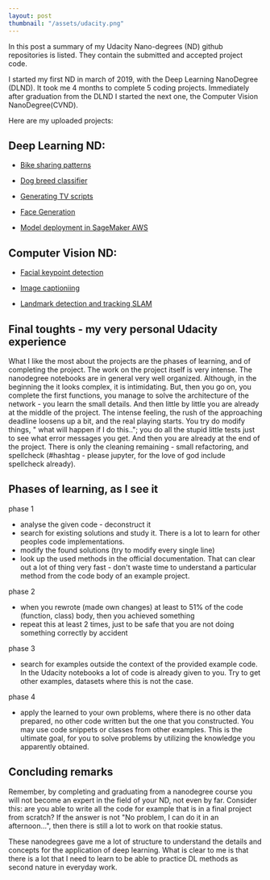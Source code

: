 ```yaml
---
layout: post
thumbnail: "/assets/udacity.png"
---
```


In this post a summary of my Udacity Nano-degrees (ND) github repositories is listed. They contain the submitted and accepted project code.

I started my first ND in march of 2019, with the Deep Learning NanoDegree (DLND). It took me 4 months to complete 5 coding projects. Immediately after graduation from the DLND I started the next one, the Computer Vision NanoDegree(CVND).

Here are my uploaded projects:


Deep Learning ND:
-----------------

- [Bike sharing patterns](https://github.com/bkocis/DLND_Pr_1_bike_sharing_patterns)

- [Dog breed classifier ](https://github.com/bkocis/DLND_Pr_2_dog_breed_classifier)

- [Generating TV scripts](https://github.com/bkocis/DLND_Pr_4_Generate_TV_scripts)

- [Face Generation](https://github.com/bkocis/DLND_Pr_5_Face_Generation)

- [Model deployment in SageMaker AWS](https://github.com/bkocis/DLND_Pr_7_deploying_model_AWS_SageMaker)


Computer Vision ND:
-------------------

- [Facial keypoint detection](https://github.com/bkocis/CVND_Pr_1_Facial_Keypoint_Detection)

- [Image captioniing](https://github.com/bkocis/CVND_Pr_2_Image_captioning)

- [Landmark detection and tracking SLAM](https://github.com/bkocis/CVND_Pr_3_Landmark_detection_and_tracking_SLAM)



Final toughts - my very personal Udacity experience
---------------------------------------------------

What I like the most about the projects are the phases of learning, and of completing the project.
The work on the project itself is very intense. The nanodegree notebooks are in general very well organized. Although, in the beginning the it looks complex, it is intimidating. But, then you go on, you complete the first functions, you manage to solve the architecture of the network - you learn the small details. And then little by little you are already at the middle of the project. The intense feeling, the rush of the approaching deadline loosens up a bit, and the real playing starts. You try do modify things, " what will happen if I do this.."; you do all the stupid little tests just to see what error messages you get. And then you are already at the end of the project. There is only the cleaning remaining - small refactoring, and spellcheck (#hashtag - please jupyter, for the love of god include spellcheck already).


Phases of learning, as I see it
-------------------------------

phase 1

- analyse the given code - deconstruct it 
- search for existing solutions and study it. There is a lot to learn for other peoples code implementations.
- modify the found solutions (try to modify every single line)
- look up the used methods in the official documentation. That can clear out a lot of thing very fast - don't waste time to understand a particular method from the code body of an example project.

phase 2

- when you rewrote (made own changes) at least to 51% of the code (function, class) body, then you achieved something
- repeat this at least 2 times, just to be safe that you are not doing something correctly by accident

phase 3 

- search for examples outside the context of the provided example code. In the Udacity notebooks a lot of code is already given to you. Try to get other examples, datasets where this is not the case.

phase 4 

- apply the learned to your own problems, where there is no other data prepared, no other code written but the one that you constructed. You may use code snippets or classes from other examples. This is the ultimate goal, for you to solve problems by utilizing the knowledge you apparently obtained. 


Concluding remarks
------------------

Remember, by completing and graduating from a nanodegree course you will not become an expert in the field of your ND, not even by far. Consider this: are you able to write all the code for example that is in a final project from scratch? If the answer is not "No problem, I can do it in an afternoon...", then there is still a lot to work on that rookie status.

These nanodegrees gave me a lot of structure to understand the details and concepts for the application of deep learning. What is clear to me is that there is a lot that I need to learn to be able to practice DL methods as second nature in everyday work. 
